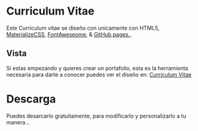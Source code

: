 # Curriculum Vitae
Este Curriculum vitae se diseño con unicamente con HTML5, 
[MaterializeCSS](https://materializecss.com),
[FontAweseome](https://fontawesome.com/),
 & [GitHub pages.](https://pages.github.com/),
 
## Vista
Si estas empezando y quieres crear un portafolio, esta es la herramienta necesaria para darte a conocer puedes ver el diseño en: [Curriculum Vitae](https://jesanrocks.github.io/CurriculumVitae)
# Descarga
Puedes desarcarlo gratuitamente, para modificarlo y personalizarlo a tu manera...